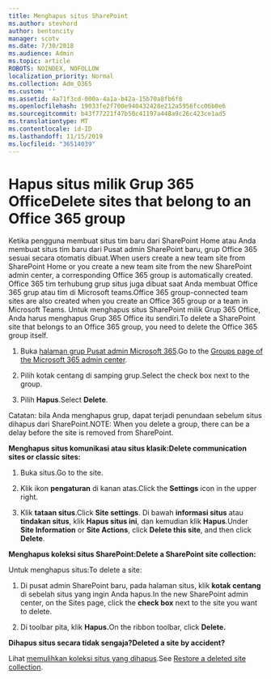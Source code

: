 ```yaml
---
title: Menghapus situs SharePoint
ms.author: stevhord
author: bentoncity
manager: scotv
ms.date: 7/30/2018
ms.audience: Admin
ms.topic: article
ROBOTS: NOINDEX, NOFOLLOW
localization_priority: Normal
ms.collection: Adm_O365
ms.custom: ''
ms.assetid: 4a71f3cd-000a-4a1a-b42a-15b70a8fb6f8
ms.openlocfilehash: 19033fe2f700e940432428e212a5956fcc06b0e6
ms.sourcegitcommit: b43f77221f47b50c41197a448a9c26c423ce1ad5
ms.translationtype: MT
ms.contentlocale: id-ID
ms.lasthandoff: 11/15/2019
ms.locfileid: "36514039"
---
```

# <a name="delete-sites-that-belong-to-an-office-365-group"></a><span data-ttu-id="bfed2-102">Hapus situs milik Grup 365 Office</span><span class="sxs-lookup"><span data-stu-id="bfed2-102">Delete sites that belong to an Office 365 group</span></span>

<span data-ttu-id="bfed2-103">Ketika pengguna membuat situs tim baru dari SharePoint Home atau Anda membuat situs tim baru dari Pusat admin SharePoint baru, grup Office 365 sesuai secara otomatis dibuat.</span><span class="sxs-lookup"><span data-stu-id="bfed2-103">When users create a new team site from SharePoint Home or you create a new team site from the new SharePoint admin center, a corresponding Office 365 group is automatically created.</span></span> <span data-ttu-id="bfed2-104">Office 365 tim terhubung grup situs juga dibuat saat Anda membuat Office 365 grup atau tim di Microsoft teams.</span><span class="sxs-lookup"><span data-stu-id="bfed2-104">Office 365 group-connected team sites are also created when you create an Office 365 group or a team in Microsoft Teams.</span></span> <span data-ttu-id="bfed2-105">Untuk menghapus situs SharePoint milik Grup 365 Office, Anda harus menghapus Grup 365 Office itu sendiri.</span><span class="sxs-lookup"><span data-stu-id="bfed2-105">To delete a SharePoint site that belongs to an Office 365 group, you need to delete the Office 365 group itself.</span></span> 
  
1. <span data-ttu-id="bfed2-106">Buka [halaman grup Pusat admin Microsoft 365](https://portal.office.com/adminportal/home#/groups).</span><span class="sxs-lookup"><span data-stu-id="bfed2-106">Go to the [Groups page of the Microsoft 365 admin center](https://portal.office.com/adminportal/home#/groups).</span></span>
    
2. <span data-ttu-id="bfed2-107">Pilih kotak centang di samping grup.</span><span class="sxs-lookup"><span data-stu-id="bfed2-107">Select the check box next to the group.</span></span>
    
3. <span data-ttu-id="bfed2-108">Pilih **Hapus**.</span><span class="sxs-lookup"><span data-stu-id="bfed2-108">Select **Delete**.</span></span>
    
<span data-ttu-id="bfed2-109">Catatan: bila Anda menghapus grup, dapat terjadi penundaan sebelum situs dihapus dari SharePoint.</span><span class="sxs-lookup"><span data-stu-id="bfed2-109">NOTE: When you delete a group, there can be a delay before the site is removed from SharePoint.</span></span>
  
<span data-ttu-id="bfed2-110">**Menghapus situs komunikasi atau situs klasik:**</span><span class="sxs-lookup"><span data-stu-id="bfed2-110">**Delete communication sites or classic sites:**</span></span>

1. <span data-ttu-id="bfed2-111">Buka situs.</span><span class="sxs-lookup"><span data-stu-id="bfed2-111">Go to the site.</span></span>
  
2. <span data-ttu-id="bfed2-112">Klik ikon **pengaturan** di kanan atas.</span><span class="sxs-lookup"><span data-stu-id="bfed2-112">Click the **Settings** icon in the upper right.</span></span> 
  
3. <span data-ttu-id="bfed2-113">Klik **tataan situs**.</span><span class="sxs-lookup"><span data-stu-id="bfed2-113">Click **Site settings**.</span></span> <span data-ttu-id="bfed2-114">Di bawah **informasi situs** atau **tindakan situs**, klik **Hapus situs ini**, dan kemudian klik **Hapus**.</span><span class="sxs-lookup"><span data-stu-id="bfed2-114">Under **Site Information** or **Site Actions**, click **Delete this site**, and then click **Delete**.</span></span>
  
<span data-ttu-id="bfed2-115">**Menghapus koleksi situs SharePoint:**</span><span class="sxs-lookup"><span data-stu-id="bfed2-115">**Delete a SharePoint site collection:**</span></span>

<span data-ttu-id="bfed2-116">Untuk menghapus situs:</span><span class="sxs-lookup"><span data-stu-id="bfed2-116">To delete a site:</span></span>
  
1. <span data-ttu-id="bfed2-117">Di pusat admin SharePoint baru, pada halaman situs, klik **kotak centang** di sebelah situs yang ingin Anda hapus.</span><span class="sxs-lookup"><span data-stu-id="bfed2-117">In the new SharePoint admin center, on the Sites page, click the **check box** next to the site you want to delete.</span></span> 
    
2. <span data-ttu-id="bfed2-118">Di toolbar pita, klik **Hapus.**</span><span class="sxs-lookup"><span data-stu-id="bfed2-118">On the ribbon toolbar, click **Delete.**</span></span>
    
<span data-ttu-id="bfed2-119">**Dihapus situs secara tidak sengaja?**</span><span class="sxs-lookup"><span data-stu-id="bfed2-119">**Deleted a site by accident?**</span></span>

<span data-ttu-id="bfed2-120">Lihat [memulihkan koleksi situs yang dihapus](https://go.microsoft.com/fwlink/?linkid=867660).</span><span class="sxs-lookup"><span data-stu-id="bfed2-120">See [Restore a deleted site collection](https://go.microsoft.com/fwlink/?linkid=867660).</span></span>
  


